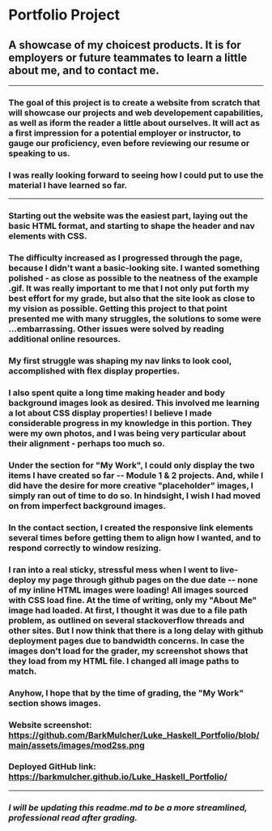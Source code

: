 # Portfolio Project

## A showcase of my choicest products. It is for employers or future teammates to learn a little about me, and to contact me.
---------------------

### The goal of this project is to create a website from scratch that will showcase our projects and web developement capabilities, as well as iform the reader a little about ourselves. It will act as a first impression for a potential employer or instructor, to gauge our proficiency, even before reviewing our resume or speaking to us.

### I was really looking forward to seeing how I could put to use the material I have learned so far. 

--------------------------------------

### Starting out the website was the easiest part, laying out the basic HTML format, and starting to shape the header and nav elements with CSS.

### The difficulty increased as I progressed through the page, because I didn't want a basic-looking site. I wanted something polished - as close as possible to the neatness of the example .gif. It was really important to me that I not only put forth my best effort for my grade, but also that the site look as close to my vision as possible. Getting this project to that point presented me with many struggles, the solutions to some were ...embarrassing. Other issues were solved by reading additional online resources. 

### My first struggle was shaping my nav links to look cool, accomplished with flex display properties.

### I also spent quite a long time making header and body background images look as desired. This involved me learning a lot about CSS display properties! I believe I made considerable progress in my knowledge in this portion. They were my own photos, and I was being very particular about their alignment - perhaps too much so. 

### Under the section for "My Work", I could only display the two items I have created so far -- Module 1 & 2 projects. And, while I did have the desire for more creative "placeholder" images, I simply ran out of time to do so. In hindsight, I wish I had moved on from imperfect background images.

### In the contact section, I created the responsive link elements several times before getting them to align how I wanted, and to respond correctly to window resizing.  

### I ran into a real sticky, stressful mess when I went to live-deploy my page through github pages on the due date -- none of my inline HTML images were loading! All images sourced with CSS load fine. At the time of writing, only my "About Me" image had loaded. At first, I thought it was due to a file path problem, as outlined on several stackoverflow threads and other sites. But I now think that there is a long delay with github deployment pages due to bandwidth concerns. In case the images don't load for the grader, my screenshot shows that they load from my HTML file. I changed all image paths to match.

### Anyhow, I hope that by the time of grading, the "My Work" section shows images.

### Website screenshot: https://github.com/BarkMulcher/Luke_Haskell_Portfolio/blob/main/assets/images/mod2ss.png

### Deployed GitHub link: https://barkmulcher.github.io/Luke_Haskell_Portfolio/

---------------------

### *I will be updating this readme.md to be a more streamlined, professional read after grading.*



